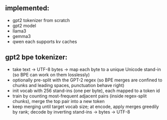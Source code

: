 ## implemented:
- gpt2 tokenizer from scratch
- gpt2 model
- llama3
- gemma3
- qwen
each supports kv caches

## gpt2 bpe tokenizer:

- take text → UTF-8 bytes → map each byte to a unique Unicode stand-in (so BPE can work on them losslessly)
- optionally pre-split with the GPT-2 regex (so BPE merges are confined to chunks and leading spaces, punctuation behave right)
- init vocab with 256 stand-ins (one per byte), each mapped to a token id
- train by counting most-frequent adjacent pairs (inside regex-split chunks), merge the top pair into a new token
- keep merging until target vocab size; at encode, apply merges greedily by rank; decode by inverting stand-ins → bytes → UTF-8
